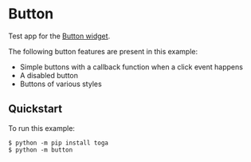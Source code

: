 # Button

Test app for the
[Button widget](https://toga.beeware.org/en/stable/reference/api/widgets/button.html).

The following button features are present in this example:

- Simple buttons with a callback function when a click event happens
- A disabled button
- Buttons of various styles

## Quickstart

To run this example:

```
$ python -m pip install toga
$ python -m button
```
